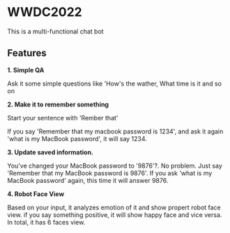 # WWDC2022



This is a multi-functional chat bot

## Features

**1. Simple QA**

Ask it some simple questions like 'How's the wather, What time is it and so on



**2. Make it to remember something**

Start your sentence with 'Rember that'

If you say 'Remember that my macbook password is 1234', and ask it again 'what is my MacBook password', it will say 1234.


**3. Update saved information.**

You've changed your MacBook password to '9876'?. No problem. Just say 'Remember that my MacBook password is 9876'. 
If you ask 'what is my MacBook password' again, this time it will answer 9876.


**4. Robot Face View**

Based on your input, it analyzes emotion of it and show propert robot face view. if you say something positive, it will show happy face and vice versa. 
In total, it has 6 faces view.
